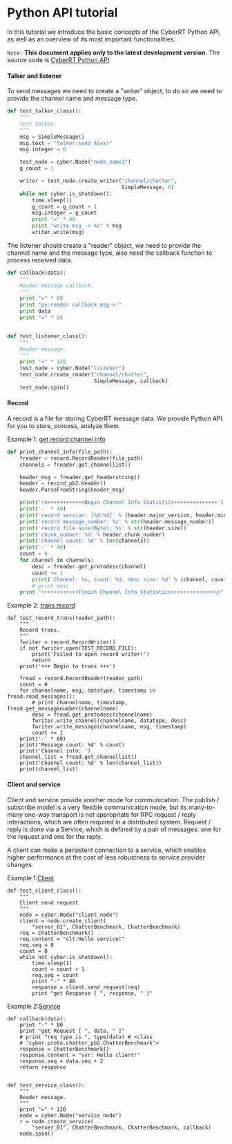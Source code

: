 Python API tutorial
========================

In this tutorial we introduce the basic concepts of the CyberRT Python API, as
well as an overview of its most important functionalities.

``Note:``
    **This document applies only to the latest development version**. The source code is [CyberRT Python API](https://github.com/ApolloAuto/apollo/tree/master/cyber/python)<br>
    
#### Talker and listener

To send messages we need to create a "writer" object, to do so we need
to provide the channel name and message type.

```py
def test_talker_class():
    """
    Test talker.
    """
    msg = SimpleMessage()
    msg.text = "talker:send Alex!"
    msg.integer = 0

    test_node = cyber.Node("node_name1")
    g_count = 1

    writer = test_node.create_writer("channel/chatter",
                                     SimpleMessage, 6)
    while not cyber.is_shutdown():
        time.sleep(1)
        g_count = g_count + 1
        msg.integer = g_count
        print "=" * 80
        print "write msg -> %s" % msg
        writer.write(msg)
```

The listener should create a "reader" object, we need to provide the channel name and the message type, also need the callback function to process received data.

```py
def callback(data):
    """
    Reader message callback.
    """
    print "=" * 80
    print "py:reader callback msg->:"
    print data
    print "=" * 80


def test_listener_class():
    """
    Reader message.
    """
    print "=" * 120
    test_node = cyber.Node("listener")
    test_node.create_reader("channel/chatter",
                            SimpleMessage, callback)
    test_node.spin()
```

#### Record

A record is a file for storing CyberRT message data. We provide Python API for you to store, process, analyze them.

Example 1: [get record channel info](https://github.com/ApolloAuto/apollo/blob/master/cyber/python/examples/record_channel_info.py)

```py
def print_channel_info(file_path):
    freader = record.RecordReader(file_path)
    channels = freader.get_channellist()

    header_msg = freader.get_headerstring()
    header = record_pb2.Header()
    header.ParseFromString(header_msg)

    print('\n++++++++++++Begin Channel Info Statistics++++++++++++++')
    print('-' * 40)
    print('record version: [%d:%d]' % (header.major_version, header.minor_version))
    print('record message_number: %s' % str(header.message_number))
    print('record file size(Byte): %s' % str(header.size))
    print('chunk_number: %d' % header.chunk_number)
    print('channel count: %d' % len(channels))
    print('-' * 40)
    count = 0
    for channel in channels:
        desc = freader.get_protodesc(channel)
        count += 1
        print('Channel: %s, count: %d, desc size: %d' % (channel, count, len(desc)))
        # print desc
    print "++++++++++++Finish Channel Info Statistics++++++++++++++\n"
```

Example 2: [trans record](https://github.com/ApolloAuto/apollo/blob/master/cyber/python/examples/record_trans.py)

```
def test_record_trans(reader_path):
    """
    Record trans.
    """
    fwriter = record.RecordWriter()
    if not fwriter.open(TEST_RECORD_FILE):
        print('Failed to open record writer!')
        return
    print('+++ Begin to trans +++')

    fread = record.RecordReader(reader_path)
    count = 0
    for channelname, msg, datatype, timestamp in fread.read_messages():
        # print channelname, timestamp, fread.get_messagenumber(channelname)
        desc = fread.get_protodesc(channelname)
        fwriter.write_channel(channelname, datatype, desc)
        fwriter.write_message(channelname, msg, timestamp)
        count += 1
    print('-' * 80)
    print('Message count: %d' % count)
    print('Channel info: ')
    channel_list = fread.get_channellist()
    print('Channel count: %d' % len(channel_list))
    print(channel_list)
```

#### Client and service
Client and service provide another mode for communication. The publish / subscribe model is a very flexible communication mode, but its many-to-many one-way transport is not appropriate for RPC request / reply interactions, which are often required in a distributed system. Request / reply is done via a Service, which is defined by a pair of messages: one for the request and one for the reply. 

A client can make a persistent connection to a service, which enables higher performance at the cost of less robustness to service provider changes.

Example 1:[Client](https://github.com/ApolloAuto/apollo/blob/master/cyber/python/examples/client.py)

```
def test_client_class():
    """
    Client send request
    """
    node = cyber.Node("client_node")
    client = node.create_client(
        "server_01", ChatterBenchmark, ChatterBenchmark)
    req = ChatterBenchmark()
    req.content = "clt:Hello service!"
    req.seq = 0
    count = 0
    while not cyber.is_shutdown():
        time.sleep(1)
        count = count + 1
        req.seq = count
        print "-" * 80
        response = client.send_request(req)
        print "get Response [ ", response, " ]"

```

Example 2:[Service](https://github.com/ApolloAuto/apollo/blob/master/cyber/python/examples/service.py)

```
def callback(data):
    print "-" * 80
    print "get Request [ ", data, " ]"
    # print "req type is ", type(data) # <class
    # 'cyber.proto.chatter_pb2.ChatterBenchmark'>
    response = ChatterBenchmark()
    response.content = "svr: Hello client!"
    response.seq = data.seq + 2
    return response


def test_service_class():
    """
    Reader message.
    """
    print "=" * 120
    node = cyber.Node("service_node")
    r = node.create_service(
        "server_01", ChatterBenchmark, ChatterBenchmark, callback)
    node.spin()
```


